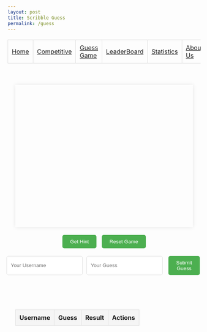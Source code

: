 ```yaml
---
layout: post
title: Scribble Guess
permalink: /guess
---
```


<table>
    <tr>
        <td><a href="{{site.baseurl}}/index">Home</a></td>
        <td><a href="{{site.baseurl}}/competition">Competitive</a></td>
        <td><a href="{{site.baseurl}}/guess">Guess Game</a></td>
        <td><a href="{{site.baseurl}}/leaderboard">LeaderBoard</a></td>
        <td><a href="{{site.baseurl}}/stats">Statistics</a></td>
        <td><a href="{{site.baseurl}}/about">About Us</a></td>
        <td><a href="{{site.baseurl}}/deploy">Deploy Blog</a></td>
    </tr>
</table>

<div class="game-container">
    <style>
        .game-container {
            max-width: 800px;
            margin: 0 auto;
            padding: 20px;
        }
        canvas {
            display: block;
            margin: 20px auto;
            box-shadow: 0 0 10px rgba(0,0,0,0.1);
        }
        .controls {
            text-align: center;
            margin: 20px 0;
        }
        button {
            padding: 10px 20px;
            margin: 0 5px;
            border: none;
            border-radius: 5px;
            background: #4CAF50;
            color: white;
            cursor: pointer;
        }
        button:hover {
            background: #45a049;
        }
        #guessForm {
            display: flex;
            gap: 10px;
            justify-content: center;
            margin: 20px 0;
        }
        input {
            padding: 10px;
            border: 1px solid #ddd;
            border-radius: 5px;
        }
        .message {
            text-align: center;
            margin: 10px 0;
            padding: 10px;
            border-radius: 5px;
        }
        .success { background: #dff0d8; color: #3c763d; }
        .error { background: #f2dede; color: #a94442; }
        table {
            width: 100%;
            border-collapse: collapse;
            margin-top: 20px;
        }
        th, td {
            padding: 10px;
            border: 1px solid #ddd;
            text-align: left;
        }
        th { background: #f5f5f5; }
    </style>
    <canvas id="drawingCanvas" width="500" height="400"></canvas>
    <div class="controls">
        <button id="hintButton">Get Hint</button>
        <button id="resetButton">Reset Game</button>
    </div>
    <form id="guessForm">
        <input type="text" id="username" placeholder="Your Username" required>
        <input type="text" id="guess" placeholder="Your Guess" required>
        <button type="submit">Submit Guess</button>
    </form>
    <div id="hint" class="message"></div>
    <div id="message" class="message"></div>
    <table id="guessTable">
        <thead>
            <tr>
                <th>Username</th>
                <th>Guess</th>
                <th>Result</th>
                <th>Actions</th>
            </tr>
        </thead>
        <tbody></tbody>
    </table>
</div>

<script>
const API_URL = 'https://scribble.stu.nighthawkcodingsociety.com/api/guess';

async function checkAuth() {
    const token = localStorage.getItem('token');
    if (!token) {
        showMessage('Please login first', 'error');
        return false;
    }
    return true;
}

let currentDrawing = null;
const drawings = [
    { label: "car", hints: ["It has wheels", "Used for transportation"] },
    { label: "house", hints: ["People live in it", "Has a roof"] },
    { label: "tree", hints: ["It grows", "Has leaves"] }
];

function showMessage(text, type = 'info') {
    const messageDiv = document.getElementById('message');
    messageDiv.textContent = text;
    messageDiv.className = `message ${type}`;
}

async function fetchGuesses() {
    if (!await checkAuth()) return;

    try {
        const token = localStorage.getItem('token');
        const response = await fetch(`${API_URL}/guess`, {
            headers: {
                'Authorization': `Bearer ${token}`
            }
        });
        
        if (!response.ok) throw new Error('Failed to fetch guesses');
        const guesses = await response.json();
        updateGuessTable(guesses);
    } catch (error) {
        console.error('Error:', error);
        showMessage(error.message, 'error');
    }
}

function updateGuessTable(guesses) {
    const tbody = document.querySelector('#guessTable tbody');
    tbody.innerHTML = '';
    
    guesses.forEach(guess => {
        const row = `
            <tr>
                <td>${guess.guesser_name}</td>
                <td>${guess.guess}</td>
                <td>${guess.is_correct ? 'Correct! ✅' : 'Wrong ❌'}</td>
                <td>
                    <button onclick="deleteGuess(${guess.id})">Delete</button>
                </td>
            </tr>
        `;
        tbody.innerHTML += row;
    });
}

async function submitGuess(event) {
    event.preventDefault();
    if (!await checkAuth()) return;

    const username = document.getElementById('username').value;
    const guess = document.getElementById('guess').value;
    const isCorrect = guess.toLowerCase() === currentDrawing.label.toLowerCase();

    try {
        const token = localStorage.getItem('token');
        const response = await fetch(`${API_URL}/guess`, {
            method: 'POST',
            headers: {
                'Content-Type': 'application/json',
                'Authorization': `Bearer ${token}`
            },
            body: JSON.stringify({
                guesser_name: username,
                guess: guess,
                is_correct: isCorrect
            })
        });

        if (!response.ok) throw new Error('Failed to submit guess');
        
        document.getElementById('guess').value = '';
        showMessage(isCorrect ? 'Correct guess!' : 'Try again!', isCorrect ? 'success' : 'error');
        await fetchGuesses();
    } catch (error) {
        console.error('Error:', error);
        showMessage(error.message, 'error');
    }
}

async function deleteGuess(id) {
    if (!await checkAuth()) return;
    if (!confirm('Are you sure you want to delete this guess?')) return;

    try {
        const token = localStorage.getItem('token');
        const response = await fetch(`${API_URL}/guess`, {
            method: 'DELETE',
            headers: {
                'Content-Type': 'application/json',
                'Authorization': `Bearer ${token}`
            },
            body: JSON.stringify({ id: id })
        });

        if (!response.ok) throw new Error('Failed to delete guess');
        showMessage('Guess deleted successfully');
        await fetchGuesses();
    } catch (error) {
        console.error('Error:', error);
        showMessage(error.message, 'error');
    }
}

function startGame() {
    currentDrawing = drawings[Math.floor(Math.random() * drawings.length)];
    document.getElementById('hint').textContent = '';
    showMessage('New game started!');
    fetchGuesses();
}

document.getElementById('guessForm').addEventListener('submit', submitGuess);
document.getElementById('resetButton').addEventListener('click', startGame);
document.getElementById('hintButton').addEventListener('click', () => {
    const hint = currentDrawing.hints[Math.floor(Math.random() * currentDrawing.hints.length)];
    document.getElementById('hint').textContent = `Hint: ${hint}`;
});

// Initialize the game
if (checkAuth()) {
    startGame();
}
</script>